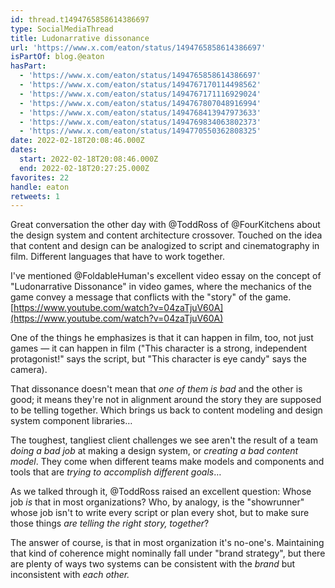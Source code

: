 ```yaml
---
id: thread.t1494765858614386697
type: SocialMediaThread
title: Ludonarrative dissonance
url: 'https://www.x.com/eaton/status/1494765858614386697'
isPartOf: blog.@eaton
hasPart:
  - 'https://www.x.com/eaton/status/1494765858614386697'
  - 'https://www.x.com/eaton/status/1494767170114498562'
  - 'https://www.x.com/eaton/status/1494767171116929024'
  - 'https://www.x.com/eaton/status/1494767807048916994'
  - 'https://www.x.com/eaton/status/1494768413947973633'
  - 'https://www.x.com/eaton/status/1494769834063802373'
  - 'https://www.x.com/eaton/status/1494770550362808325'
date: 2022-02-18T20:08:46.000Z
dates:
  start: 2022-02-18T20:08:46.000Z
  end: 2022-02-18T20:27:25.000Z
favorites: 22
handle: eaton
retweets: 1
---
```

Great conversation the other day with @ToddRoss of @FourKitchens about the design system and content architecture crossover. Touched on the idea that content and design can be analogized to script and cinematography in film. Different languages that have to work together.

I've mentioned @FoldableHuman's excellent video essay on the concept of "Ludonarrative Dissonance" in video games, where the mechanics of the game convey a message that conflicts with the "story" of the game. [https://www.youtube.com/watch?v=04zaTjuV60A](https://www.youtube.com/watch?v=04zaTjuV60A)

One of the things he emphasizes is that it can happen in film, too, not just games — it can happen in film ("This character is a strong, independent protagonist!" says the script, but "This character is eye candy" says the camera).

That dissonance doesn't mean that *one of them is bad* and the other is good; it means they're not in alignment around the story they are supposed to be telling together. Which brings us back to content modeling and design system component libraries…

The toughest, tangliest client challenges we see aren't the result of a team *doing a bad job* at making a design system, or *creating a bad content model*. They come when different teams make models and components and tools that are *trying to accomplish different goals*…

As we talked through it, @ToddRoss raised an excellent question: Whose job *is* that in most organizations? Who, by analogy, is the "showrunner" whose job isn't to write every script or plan every shot, but to make sure those things *are telling the right story, together*?

The answer of course, is that in most organization it's no-one's. Maintaining that kind of coherence might nominally fall under "brand strategy", but there are plenty of ways two systems can be consistent with the *brand* but inconsistent with *each other.*
